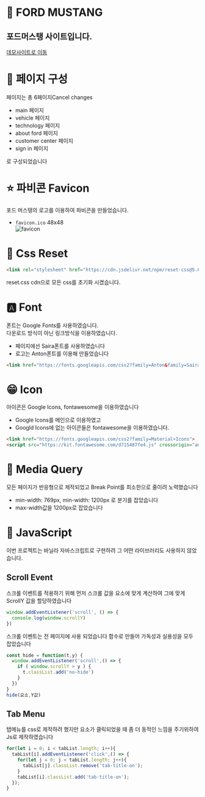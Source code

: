 # 🚗 FORD MUSTANG
## 포드머스탱 사이트입니다.
[데모사이트로 이동](https://zuniiiford.netlify.app)
# 📃 페이지 구성
페이지는 총 6페이지Cancel changes
- main 페이지
- vehicle 페이지
- technology 페이지
- about ford 페이지
- customer center 페이지
- sign in 페이지  

로 구성되었습니다
# ⭐ 파비콘 Favicon
포드 머스탱의 로고를 이용하여 파비콘을 만들었습니다.  
- `favicon.ico` 48x48  
![favicon](./favicon.ico)
# 📌 Css Reset
```html  
<link rel="stylesheet" href="https://cdn.jsdelivr.net/npm/reset-css@5.0.1/reset.min.css" />
```
reset.css cdn으로 모든 css를 초기화 시켰습니다.
# 🅰 Font
폰트는 Google Fonts를 사용하였습니다.  
다운로드 방식이 아닌 링크방식을 이용하였습니다.
- 페이지에선 Saira폰트를 사용하였습니다
- 로고는 Anton폰트를 이용해 만들었습니다
```html
<link href="https://fonts.googleapis.com/css2?family=Anton&family=Saira:wght@300;400;500;600&display=swap" rel="stylesheet">
```

# 😁 Icon
아이콘은 Google Icons, fontawesome을 이용하였습니다
- Google Icons를 메인으로 이용하였고
- Googld Icons에 없는 아이콘들은 fontawesome을 이용하였습니다.

```html
<link href="https://fonts.googleapis.com/css2?family=Material+Icons">
<script src="https://kit.fontawesome.com/d715487fe4.js" crossorigin="anonymous"></script>
```
# 🔹 Media Query
모든 페이지가 반응형으로 제작되었고
Break Point를 최소한으로 줄이려 노력했습니다
- min-width: 769px, min-width: 1200px 로 분기를 잡았습니다 
- max-width값을 1200px로 잡았습니다

# 🍋 JavaScript
이번 프로젝트는 바닐라 자바스크립트로 구현하려 그 어떤 라이브러리도 사용하지 않았습니다.
## Scroll Event
스크롤 이벤트를 적용하기 위해 먼저 스크롤 값을 요소에 맞게 계산하여 그에 맞게 ScrollY 값을 할당하였습니다
```javascript
window.addEventListener('scroll', () => {
  console.log(window.scrollY)
})
```
스크롤 이벤트는 전 페이지에 사용 되었습니다 함수로 만들어 가독성과 실용성을 모두 잡았습니다
```javascript
const hide = function(t,y) {
  window.addEventListener('scroll',() => {
    if ( window.scrollY > y ) {
      t.classList.add('no-hide')
    }
  })
}
hide(요소,Y값)
```
## Tab Menu
탭메뉴를 css로 제작하려 했지만 요소가 클릭되었을 때 좀 더 동적인 느낌을 주기위하여 Js로 제작하였습니다
```javascript
for(let i = 0; i < tabList.length; i++){
  tabList[i].addEventListener('click',() => {
    for(let j = 0; j < tabList.length; j++){
      tabList[j].classList.remove('tab-title-on');
    }
    tabList[i].classList.add('tab-title-on');
  });
}
```


